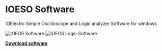 # IOESO Software
IOElectro Simple Oscilloscope and Logic analyzer Software for windows

![IOEOS Software](https://user-images.githubusercontent.com/64005694/147914445-85ad427b-67b4-4680-9065-ab7ed308141d.jpg)
![IOEOS Logic Software](https://user-images.githubusercontent.com/64005694/147914451-a7ba49b3-0531-4d66-b92f-572411b5d82f.jpg)

[**Download software**](https://github.com/ioeso/ioeso-software/releases)
